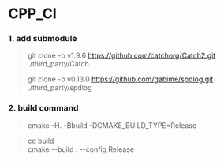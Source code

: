# CPP_CI

### 1. add submodule
> git clone -b v1.9.6 https://github.com/catchorg/Catch2.git ./third_party/Catch

> git clone -b v0.13.0 https://github.com/gabime/spdlog.git ./third_party/spdlog

### 2. build command
> cmake -H. -Bbuild -DCMAKE_BUILD_TYPE=Release

> cd build  
> cmake --build . --config Release
